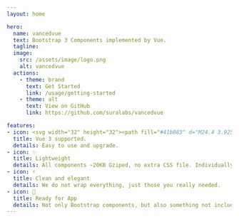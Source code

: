 ```yaml
---
layout: home

hero:
  name: vancedvue
  text: Bootstrap 3 Components implemented by Vue.
  tagline: 
  image:
    src: /assets/image/logo.png
    alt: vancedvue
  actions:
    - theme: brand
      text: Get Started
      link: /usage/getting-started
    - theme: alt
      text: View on GitHub
      link: https://github.com/suralabs/vancedvue

features:
- icon: <svg width="32" height="32"><path fill="#41b883" d="M24.4 3.925H30l-14 24.15L2 3.925h10.71l3.29 5.6 3.22-5.6Z"/><path fill="#41b883" d="m2 3.925 14 24.15 14-24.15h-5.6L16 18.415 7.53 3.925Z"/><path fill="#35495e" d="M7.53 3.925 16 18.485l8.4-14.56h-5.18L16 9.525l-3.29-5.6Z"/></svg>
  title: Vue 3 supported.
  details: Easy to use and upgrade.
- icon: ✨
  title: Lightweight
  details: All components ~20KB Gziped, no extra CSS file. Individually import is also supported.
- icon: ⚡
  title: Clean and elegant
  details: We do not wrap everything, just those you really needed.
- icon: 🚀
  title: Ready for App
  details: Not only Bootstrap components, but also something not included in Bootstrap, like Notification, Date-Picker...
---
```


